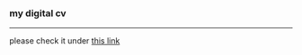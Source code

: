 ### my digital cv

---

please check it under [this link](https://github.com/yetson0/digital-cv/blob/gh-pages/index.md)
